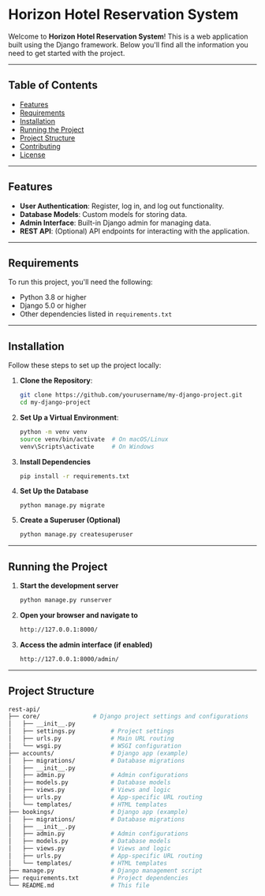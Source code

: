 # Horizon Hotel Reservation System

Welcome to **Horizon Hotel Reservation System**! This is a web application built using the Django framework. Below you'll find all the information you need to get started with the project.

---

## Table of Contents
- [Features](#features)
- [Requirements](#requirements)
- [Installation](#installation)
- [Running the Project](#running-the-project)
- [Project Structure](#project-structure)
- [Contributing](#contributing)
- [License](#license)

---

## Features
- **User Authentication**: Register, log in, and log out functionality.
- **Database Models**: Custom models for storing data.
- **Admin Interface**: Built-in Django admin for managing data.
- **REST API**: (Optional) API endpoints for interacting with the application.

---

## Requirements
To run this project, you'll need the following:
- Python 3.8 or higher
- Django 5.0 or higher
- Other dependencies listed in `requirements.txt`

---

## Installation
Follow these steps to set up the project locally:

1. **Clone the Repository**:
   ```bash
   git clone https://github.com/yourusername/my-django-project.git
   cd my-django-project
   
2. **Set Up a Virtual Environment**:
    ```bash
    python -m venv venv
    source venv/bin/activate  # On macOS/Linux
    venv\Scripts\activate     # On Windows
   
3. **Install Dependencies**
    ```bash
    pip install -r requirements.txt
   
4. **Set Up the Database**
    ```base
    python manage.py migrate
   
5. **Create a Superuser (Optional)**
    ```bash
   python manage.py createsuperuser
   
---

## Running the Project
1. **Start the development server**
    ```bash
   python manage.py runserver
   
2. **Open your browser and navigate to**
    ```bash
   http://127.0.0.1:8000/
   
3. **Access the admin interface (if enabled)**
   ```bash
   http://127.0.0.1:8000/admin/


---
## Project Structure
   ```bash
   rest-api/
   ├── core/               # Django project settings and configurations
   │   ├── __init__.py
   │   ├── settings.py          # Project settings
   │   ├── urls.py              # Main URL routing
   │   └── wsgi.py              # WSGI configuration
   ├── accounts/                # Django app (example)
   │   ├── migrations/          # Database migrations
   │   ├── __init__.py
   │   ├── admin.py             # Admin configurations
   │   ├── models.py            # Database models
   │   ├── views.py             # Views and logic
   │   ├── urls.py              # App-specific URL routing
   │   └── templates/           # HTML templates
   ├── bookings/                # Django app (example)
   │   ├── migrations/          # Database migrations
   │   ├── __init__.py
   │   ├── admin.py             # Admin configurations
   │   ├── models.py            # Database models
   │   ├── views.py             # Views and logic
   │   ├── urls.py              # App-specific URL routing
   │   └── templates/           # HTML templates
   ├── manage.py                # Django management script
   ├── requirements.txt         # Project dependencies
   └── README.md                # This file